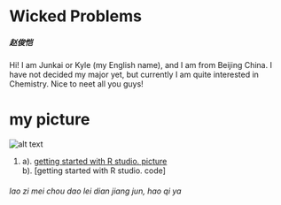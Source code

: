 # Wicked Problems
##### 赵俊恺
Hi! I am Junkai or Kyle (my English name), and I am from Beijing China. I have not decided my major yet, but currently I am quite interested in Chemistry. Nice to neet all you guys!
# my picture 
![alt text](http://5b0988e595225.cdn.sohucs.com/images/20171122/d63ec3adb4404b0398192210543b0726.jpeg)

1. a). [getting started with R studio. picture](https://raw.githubusercontent.com/zhaojunkai2001/Wicked_Problems/main/getting%20started%20with%20r.png)  
 b). [getting started with R studio. code]
###### lao zi mei chou dao lei dian jiang jun, hao qi ya 




